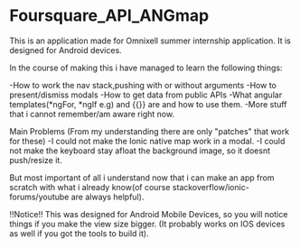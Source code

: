 # Foursquare_API_ANGmap

This is an application made for Omnixell summer internship application.
It is designed for Android devices.

In the course of making this i have managed to learn the following things:

-How to work the nav stack,pushing with or without arguments
-How to present/dismiss modals
-How to get data from public APIs
-What angular templates(*ngFor, *ngIf e.g) and {{}} are and how to use them.
-More stuff that i cannot remember/am aware right now.

Main Problems
(From my understanding there are only "patches" that work for these)
-I could not make the Ionic native map work in a modal.
-I could not make the keyboard stay afloat the background image,
so it doesnt push/resize it.

But most important of all i understand now that i can make an app from scratch 
with what i already know(of course stackoverflow/ionic-forums/youtube are always helpful).

!!Notice!!
This was designed for Android Mobile Devices, so you will notice things 
if you make the view size bigger.
(It probably works on IOS devices as well if you got the tools to build it).
